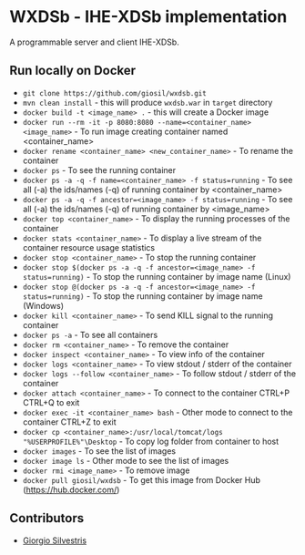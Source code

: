 # WXDSb - IHE-XDSb implementation

A programmable server and client IHE-XDSb.

## Run locally on Docker

- `git clone https://github.com/giosil/wxdsb.git` 
- `mvn clean install` - this will produce `wxdsb.war` in `target` directory
- `docker build -t <image_name> .` - this will create a Docker image
- `docker run --rm -it -p 8080:8080 --name=<container_name> <image_name>` - To run image creating container named <container_name>
- `docker rename <container_name> <new_container_name>` - To rename the container
- `docker ps` - To see the running container
- `docker ps -a -q -f name=<container_name> -f status=running` - To see all (-a) the ids/names (-q) of running container by <container_name>
- `docker ps -a -q -f ancestor=<image_name> -f status=running` - To see all (-a) the ids/names (-q) of running container by <image_name>
- `docker top <container_name>` - To display the running processes of the container
- `docker stats <container_name>` - To display a live stream of the container resource usage statistics
- `docker stop <container_name>` - To stop the running container
- `docker stop $(docker ps -a -q -f ancestor=<image_name> -f status=running)` - To stop the running container by image name (Linux)
- `docker stop @(docker ps -a -q -f ancestor=<image_name> -f status=running)` - To stop the running container by image name (Windows)
- `docker kill <container_name>` - To send KILL signal to the running container
- `docker ps -a` - To see all containers
- `docker rm <container_name>` - To remove the container
- `docker inspect <container_name>` - To view info of the container
- `docker logs <container_name>` - To view stdout / stderr of the container
- `docker logs --follow <container_name>` - To follow stdout / stderr of the container
- `docker attach <container_name>` - To connect to the container CTRL+P CTRL+Q to exit
- `docker exec -it <container_name> bash` - Other mode to connect to the container CTRL+Z to exit
- `docker cp <container_name>:/usr/local/tomcat/logs "%USERPROFILE%"\Desktop` - To copy log folder from container to host
- `docker images` - To see the list of images
- `docker image ls` - Other mode to see the list of images
- `docker rmi <image_name>` - To remove image
- `docker pull giosil/wxdsb` - To get this image from Docker Hub (https://hub.docker.com/)

## Contributors

* [Giorgio Silvestris](https://github.com/giosil)
